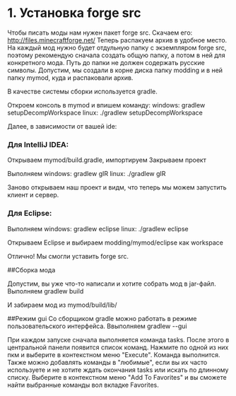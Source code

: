 # 1. Установка forge src

Чтобы писать моды нам нужен пакет forge src. Скачаем его: http://files.minecraftforge.net/
Теперь распакуем архив в удобное место.
На каждый мод нужно будет отдульную папку с экземпляром forge src, поэтому рекомендую сначала создать общую папку, а потом в ней для конкретного мода.
Путь до папки не должен содержать русские символы.
Допустим, мы создали в корне диска папку modding и в ней папку mymod, куда и распаковали архив.

В качестве системы сборки используется gradle.

Откроем консоль в mymod  и впишем команду:
windows: gradlew setupDecompWorkspace
linux: ./gradlew setupDecompWorkspace

Далее, в зависимости от вашей ide:
### Для IntelliJ IDEA:
Открываем mymod/build.gradle, импортируем
Закрываем проект

Выполняем
windows: gradlew gIR
linux: ./gradlew gIR

Заново открываем наш проект и видм, что теперь мы можем запустить клиент и сервер.

### Для Eclipse:
Выполняем 
windows: gradlew eclipse
linux: ./gradlew eclipse

Открываем Eclipse и выбираем modding/mymod/eclipse как workspace

Отлично! Мы смогли уставить forge src.

##Сборка мода

Допустим, вы уже что-то написали и хотите собрать мод в jar-файл.
Выполняем
gradlew build

И забираем мод из mymod/build/lib/

##Режим gui
Со сборщиком gradle можно работать в режиме пользовательского интерфейса.
Ввыполняем
gradlew --gui

При каждом запуске сначала выполняется команда tasks.
После этого в центральной панели появится список команд.
Нажмите по одной из них пкм и выберите в контекстном меню "Execute". Команда выполнится.
Также можно добавлять команды в "любимые", если вы их часто используете и не хотите ждать окончания tasks или искать по длинному списку.
Выберите в контекстном меню "Add To Favorites" и вы сможете найти выбранные команды вол вкладке Favorites.
